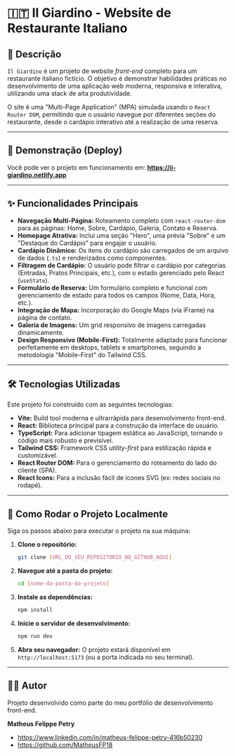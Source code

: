 # 🇮🇹 Il Giardino - Website de Restaurante Italiano

## 📝 Descrição

`Il Giardino` é um projeto de website *front-end* completo para um restaurante italiano fictício. O objetivo é demonstrar habilidades práticas no desenvolvimento de uma aplicação web moderna, responsiva e interativa, utilizando uma stack de alta produtividade.

O site é uma "Multi-Page Application" (MPA) simulada usando o `React Router DOM`, permitindo que o usuário navegue por diferentes seções do restaurante, desde o cardápio interativo até a realização de uma reserva.

---

## 🚀 Demonstração (Deploy)

Você pode ver o projeto em funcionamento em:
**https://ii-giardino.netlify.app**

---

## ✨ Funcionalidades Principais

* **Navegação Multi-Página:** Roteamento completo com `react-router-dom` para as páginas: Home, Sobre, Cardápio, Galeria, Contato e Reserva.
* **Homepage Atrativa:** Inclui uma seção "Hero", uma prévia "Sobre" e um "Destaque do Cardápio" para engajar o usuário.
* **Cardápio Dinâmico:** Os itens do cardápio são carregados de um arquivo de dados (`.ts`) e renderizados como componentes.
* **Filtragem de Cardápio:** O usuário pode filtrar o cardápio por categorias (Entradas, Pratos Principais, etc.), com o estado gerenciado pelo React (`useState`).
* **Formulário de Reserva:** Um formulário completo e funcional com gerenciamento de estado para todos os campos (Nome, Data, Hora, etc.).
* **Integração de Mapa:** Incorporação do Google Maps (via iFrame) na página de contato.
* **Galeria de Imagens:** Um grid responsivo de imagens carregadas dinamicamente.
* **Design Responsivo (Mobile-First):** Totalmente adaptado para funcionar perfeitamente em desktops, tablets e smartphones, seguindo a metodologia "Mobile-First" do Tailwind CSS.

---

## 🛠️ Tecnologias Utilizadas

Este projeto foi construído com as seguintes tecnologias:

* **Vite:** Build tool moderna e ultrarrápida para desenvolvimento front-end.
* **React:** Biblioteca principal para a construção da interface do usuário.
* **TypeScript:** Para adicionar tipagem estática ao JavaScript, tornando o código mais robusto e previsível.
* **Tailwind CSS:** Framework CSS *utility-first* para estilização rápida e customizável.
* **React Router DOM:** Para o gerenciamento do roteamento do lado do cliente (SPA).
* **React Icons:** Para a inclusão fácil de ícones SVG (ex: redes sociais no rodapé).

---

## 🏁 Como Rodar o Projeto Localmente

Siga os passos abaixo para executar o projeto na sua máquina:

1.  **Clone o repositório:**
    ```bash
    git clone [URL_DO_SEU_REPOSITORIO_NO_GITHUB_AQUI]
    ```

2.  **Navegue até a pasta do projeto:**
    ```bash
    cd [nome-da-pasta-do-projeto]
    ```

3.  **Instale as dependências:**
    ```bash
    npm install
    ```

4.  **Inicie o servidor de desenvolvimento:**
    ```bash
    npm run dev
    ```

5.  **Abra seu navegador:**
    O projeto estará disponível em `http://localhost:5173` (ou a porta indicada no seu terminal).

---

## 👨‍💻 Autor

Projeto desenvolvido como parte do meu portfólio de desenvolvimento front-end.

**Matheus Felippe Petry**

* https://www.linkedin.com/in/matheus-felippe-petry-416b50230
* https://github.com/MatheusFP18
